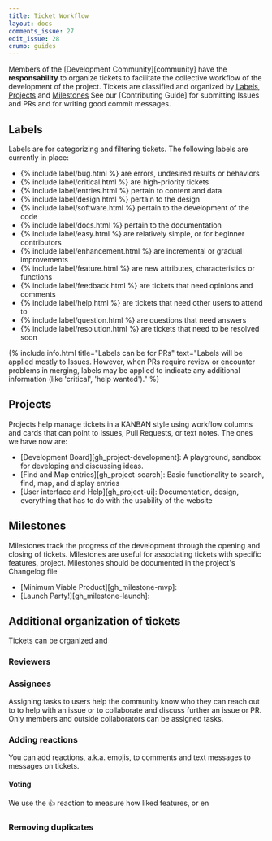 ```yaml
---
title: Ticket Workflow
layout: docs
comments_issue: 27
edit_issue: 28
crumb: guides
---
```


Members of the [Development Community][community] have the **responsability** to organize tickets to facilitate the collective workflow of the development of the project. Tickets are classified and organized by [Labels](#labels), [Projects](#projects) and [Milestones](#milestones)
See our [Contributing Guide] for submitting Issues and PRs and for writing good commit messages.

## Labels
Labels are for categorizing and filtering tickets. The following labels are currently in place:
- {% include label/bug.html %} are errors, undesired results or behaviors
- {% include label/critical.html %} are high-priority tickets
- {% include label/entries.html %} pertain to content and data
- {% include label/design.html %} pertain to the design
- {% include label/software.html %} pertain to the development of the code
- {% include label/docs.html %} pertain to the documentation
- {% include label/easy.html %} are relatively simple, or for beginner contributors
- {% include label/enhancement.html %} are incremental or gradual improvements
- {% include label/feature.html %} are new attributes, characteristics or functions
- {% include label/feedback.html %} are tickets that need opinions and comments
- {% include label/help.html %} are tickets that need other users to attend to
- {% include label/question.html %} are questions that need answers
- {% include label/resolution.html %} are tickets that need to be resolved soon

{% include info.html title="Labels can be for PRs" text="Labels will be applied mostly to Issues. However, when PRs require review or encounter problems in merging, labels may be applied to indicate any additional information (like 'critical', 'help wanted')." %}

## Projects
Projects help manage tickets in a KANBAN style using workflow columns and cards that can point to Issues, Pull Requests, or text notes. The ones we have now are:

- [Development Board][gh_project-development]: A playground, sandbox for developing and discussing ideas.
- [Find and Map entries][gh_project-search]: Basic functionality to search, find, map, and display entries
- [User interface and Help][gh_project-ui]: Documentation, design, everything that has to do with the usability of the website

## Milestones
Milestones track the progress of the development through the opening and closing of tickets. Milestones are useful for associating tickets with specific features, project. Milestones should be documented in the project's Changelog file

- [Minimum Viable Product][gh_milestone-mvp]:
- [Launch Party!][gh_milestone-launch]:

## Additional organization of tickets
Tickets can be organized and

### Reviewers


### Assignees
Assigning tasks to users help the community know who they can reach out to to help with an issue or to collaborate and discuss further an issue or PR. Only members and outside collaborators can be assigned tasks.




### Adding reactions
You can add reactions, a.k.a. emojis, to comments and text messages to messages on tickets.

#### Voting
We use the :+1: reaction to measure how liked features, or en

### Removing duplicates
